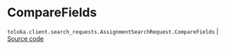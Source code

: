 # CompareFields
`toloka.client.search_requests.AssignmentSearchRequest.CompareFields` | [Source code](https://github.com/Toloka/toloka-kit/blob/v0.1.25/src/client/search_requests.py#L430)

